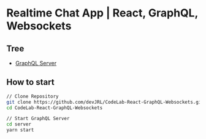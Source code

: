 # Realtime Chat App | React, GraphQL, Websockets

## Tree

- [GraphQL Server](./server)

## How to start

```bash
// Clone Repository
git clone https://github.com/devJRL/CodeLab-React-GraphQL-Websockets.git
cd CodeLab-React-GraphQL-Websockets

// Start GraphQL Server
cd server
yarn start
```
